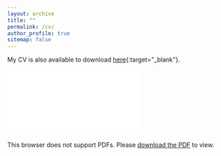 ```yaml
---
layout: archive
title: ""
permalink: /cv/
author_profile: true
sitemap: false
---
```


My CV is also available to download [here](../files/Yingheng_CV.pdf){:target="_blank"}.

<object data="../files/Yingheng_CV.pdf" type="application/pdf" width="700px" height="700px">
    <embed src="../files/Yingheng_CV.pdf">
        <p>This browser does not support PDFs. Please <a href="../files/Yingheng_CV.pdf">download the PDF</a> to view.</p>
    </embed>
</object>
